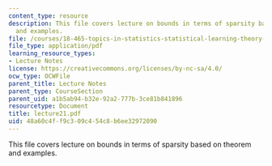 ```yaml
---
content_type: resource
description: This file covers lecture on bounds in terms of sparsity based on theorem
  and examples.
file: /courses/18-465-topics-in-statistics-statistical-learning-theory-spring-2007/48a60c4ff9c309c454c8b6ee32972090_lecture21.pdf
file_type: application/pdf
learning_resource_types:
- Lecture Notes
license: https://creativecommons.org/licenses/by-nc-sa/4.0/
ocw_type: OCWFile
parent_title: Lecture Notes
parent_type: CourseSection
parent_uid: a1b5ab94-b32e-92a2-777b-3ce81b841896
resourcetype: Document
title: lecture21.pdf
uid: 48a60c4f-f9c3-09c4-54c8-b6ee32972090
---
```

This file covers lecture on bounds in terms of sparsity based on theorem and examples.